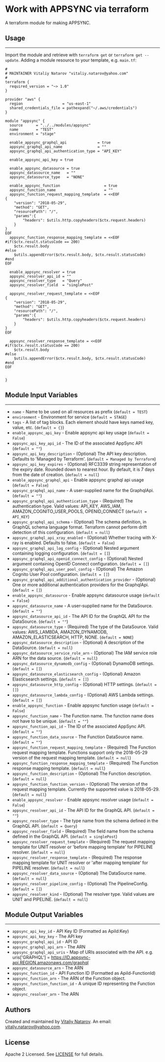 # Work with APPSYNC via terraform

A terraform module for making APPSYNC.


## Usage
----------------------
Import the module and retrieve with ```terraform get``` or ```terraform get --update```. Adding a module resource to your template, e.g. `main.tf`:

```
#
# MAINTAINER Vitaliy Natarov "vitaliy.natarov@yahoo.com"
#
terraform {
  required_version = "~> 1.0"
}

provider "aws" {
  region                  = "us-east-1"
  shared_credentials_file = pathexpand("~/.aws/credentials")
}

module "appsync" {
  source      = "../../modules/appsync"
  name        = "TEST"
  environment = "stage"

  enable_appsync_graphql_api              = true
  appsync_graphql_api_name                = ""
  appsync_graphql_api_authentication_type = "API_KEY"

  enable_appsync_api_key = true

  enable_appsync_datasource = true
  appsync_datasource_name   = ""
  appsync_datasource_type   = "NONE"

  enable_appsync_function                    = true
  appsync_function_name                      = ""
  appsync_function_request_mapping_template  = <<EOF
{
    "version": "2018-05-29",
    "method": "GET",
    "resourcePath": "/",
    "params":{
        "headers": $utils.http.copyheaders($ctx.request.headers)
    }
}
EOF
  appsync_function_response_mapping_template = <<EOF
#if($ctx.result.statusCode == 200)
    $ctx.result.body
#else
    $utils.appendError($ctx.result.body, $ctx.result.statusCode)
#end
EOF

  enable_appsync_resolver = true
  appsync_resolver_api_id = ""
  appsync_resolver_type   = "Query"
  appsync_resolver_field  = "singlePost"

  appsync_resolver_request_template = <<EOF
{
    "version": "2018-05-29",
    "method": "GET",
    "resourcePath": "/",
    "params":{
        "headers": $utils.http.copyheaders($ctx.request.headers)
    }
}
EOF

  appsync_resolver_response_template = <<EOF
#if($ctx.result.statusCode == 200)
    $ctx.result.body
#else
    $utils.appendError($ctx.result.body, $ctx.result.statusCode)
#end
EOF


}

```

## Module Input Variables
----------------------
- `name` - Name to be used on all resources as prefix (`default = TEST`)
- `environment` - Environment for service (`default = STAGE`)
- `tags` - A list of tag blocks. Each element should have keys named key, value, etc. (`default = {}`)
- `enable_appsync_api_key` - Enable appsync api key usage (`default = False`)
- `appsync_api_key_api_id` - The ID of the associated AppSync API (`default = ""`)
- `appsync_api_key_description` - (Optional) The API key description. Defaults to 'Managed by Terraform'. (`default = Managed by Terraform`)
- `appsync_api_key_expires` - (Optional) RFC3339 string representation of the expiry date. Rounded down to nearest hour. By default, it is 7 days from the date of creation. (`default = null`)
- `enable_appsync_graphql_api` - Enable appsync graphql api usage (`default = False`)
- `appsync_graphql_api_name` - A user-supplied name for the GraphqlApi. (`default = ""`)
- `appsync_graphql_api_authentication_type` - (Required) The authentication type. Valid values: API_KEY, AWS_IAM, AMAZON_COGNITO_USER_POOLS, OPENID_CONNECT (`default = API_KEY`)
- `appsync_graphql_api_schema` - (Optional) The schema definition, in GraphQL schema language format. Terraform cannot perform drift detection of this configuration. (`default = null`)
- `appsync_graphql_api_xray_enabled` - (Optional) Whether tracing with X-ray is enabled. Defaults to false. (`default = False`)
- `appsync_graphql_api_log_config` - (Optional) Nested argument containing logging configuration. (`default = []`)
- `appsync_graphql_api_openid_connect_config` - (Optional) Nested argument containing OpenID Connect configuration. (`default = []`)
- `appsync_graphql_api_user_pool_config` - (Optional) The Amazon Cognito User Pool configuration. (`default = []`)
- `appsync_graphql_api_additional_authentication_provider` - (Optional) One or more additional authentication providers for the GraphqlApi. (`default = []`)
- `enable_appsync_datasource` - Enable appsync datasource usage (`default = False`)
- `appsync_datasource_name` - A user-supplied name for the DataSource. (`default = ""`)
- `appsync_datasource_api_id` - The API ID for the GraphQL API for the DataSource. (`default = ""`)
- `appsync_datasource_type` - (Required) The type of the DataSource. Valid values: AWS_LAMBDA, AMAZON_DYNAMODB, AMAZON_ELASTICSEARCH, HTTP, NONE. (`default = NONE`)
- `appsync_datasource_description` - (Optional) A description of the DataSource. (`default = null`)
- `appsync_datasource_service_role_arn` - (Optional) The IAM service role ARN for the data source. (`default = null`)
- `appsync_datasource_dynamodb_config` - (Optional) DynamoDB settings. (`default = []`)
- `appsync_datasource_elasticsearch_config` - (Optional) Amazon Elasticsearch settings.  (`default = []`)
- `appsync_datasource_http_config` - (Optional) HTTP settings. (`default = []`)
- `appsync_datasource_lambda_config` - (Optional) AWS Lambda settings. (`default = []`)
- `enable_appsync_function` - Enable appsync function usage (`default = False`)
- `appsync_function_name` - The Function name. The function name does not have to be unique. (`default = ""`)
- `appsync_function_api_id` - The ID of the associated AppSync API. (`default = ""`)
- `appsync_function_data_source` - The Function DataSource name. (`default = ""`)
- `appsync_function_request_mapping_template` - (Required) The Function request mapping template. Functions support only the 2018-05-29 version of the request mapping template. (`default = null`)
- `appsync_function_response_mapping_template` - (Required) The Function response mapping template. (`default = null`)
- `appsync_function_description` - (Optional) The Function description. (`default = null`)
- `appsync_function_function_version` - (Optional) The version of the request mapping template. Currently the supported value is 2018-05-29. (`default = null`)
- `enable_appsync_resolver` - Enable appsync resolver usage (`default = False`)
- `appsync_resolver_api_id` - The API ID for the GraphQL API. (`default = ""`)
- `appsync_resolver_type` - The type name from the schema defined in the GraphQL API. (`default = Query`)
- `appsync_resolver_field` - (Required) The field name from the schema defined in the GraphQL API. (`default = singlePost`)
- `appsync_resolver_request_template` - (Required) The request mapping template for UNIT resolver or 'before mapping template' for PIPELINE resolver. (`default = null`)
- `appsync_resolver_response_template` - (Required) The response mapping template for UNIT resolver or 'after mapping template' for PIPELINE resolver. (`default = null`)
- `appsync_resolver_data_source` - (Optional) The DataSource name. (`default = null`)
- `appsync_resolver_pipeline_config` - (Optional) The PipelineConfig.  (`default = []`)
- `appsync_resolver_kind` - (Optional) The resolver type. Valid values are UNIT and PIPELINE. (`default = null`)

## Module Output Variables
----------------------
- `appsync_api_key_id` - API Key ID (Formatted as ApiId:Key)
- `appsync_api_key_key` - The API key
- `appsync_graphql_api_id` - API ID
- `appsync_graphql_api_arn` - The ARN
- `appsync_graphql_api_uris` - Map of URIs associated with the API. e.g. uris['GRAPHQL'] = https://ID.appsync-api.REGION.amazonaws.com/graphql
- `appsync_datasource_arn` - The ARN
- `appsync_function_id` - API Function ID (Formatted as ApiId-FunctionId)
- `appsync_function_arn` - The ARN of the Function object.
- `appsync_function_function_id` - A unique ID representing the Function object.
- `appsync_resolver_arn` - The ARN


## Authors

Created and maintained by [Vitaliy Natarov](https://github.com/SebastianUA). An email: [vitaliy.natarov@yahoo.com](vitaliy.natarov@yahoo.com).

## License

Apache 2 Licensed. See [LICENSE](https://github.com/SebastianUA/terraform/blob/master/LICENSE) for full details.
